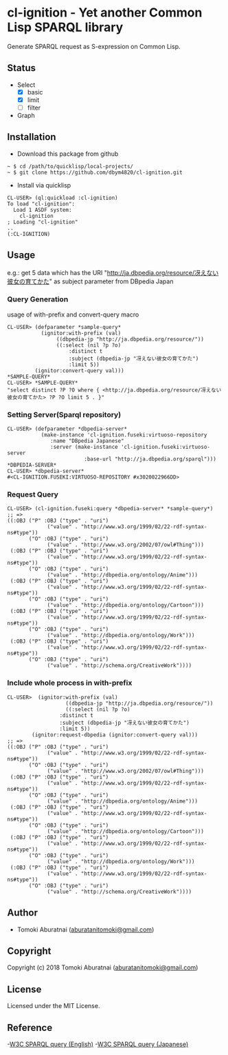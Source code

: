 # cl-ignition - Yet another Common Lisp SPARQL library

Generate SPARQL request as S-expression on Common Lisp.

## Status

- Select
    - [X] basic
    - [X] limit
    - [ ] filter
- Graph

## Installation

- Download this package from github
```
~ $ cd /path/to/quicklisp/local-projects/
~ $ git clone https://github.com/dbym4820/cl-ignition.git
```

- Install via quicklisp 

```
CL-USER> (ql:quickload :cl-ignition)
To load "cl-ignition":
  Load 1 ASDF system:
    cl-ignition
; Loading "cl-ignition"
..
(:CL-IGNITION)
```

## Usage

e.g.: get 5 data which has the URI "http://ja.dbpedia.org/resource/冴えない彼女の育てかた" as subject parameter from DBpedia Japan

### Query Generation

usage of with-prefix and convert-query macro

```
CL-USER> (defparameter *sample-query*
           (ignitor:with-prefix (val)
                ((dbpedia-jp "http://ja.dbpedia.org/resource/"))
                ((:select (nil ?p ?o)
                    :distinct t
                    :subject (dbpedia-jp "冴えない彼女の育てかた")
                    :limit 5))
         (ignitor:convert-query val)))
*SAMPLE-QUERY*
CL-USER> *SAMPLE-QUERY*
"select distinct ?P ?O where { <http://ja.dbpedia.org/resource/冴えない彼女の育てかた> ?P ?O limit 5 . }"
```

### Setting Server(Sparql repository)

```
CL-USER> (defparameter *dbpedia-server*
           (make-instance 'cl-ignition.fuseki:virtuoso-repository 
              :name "DBpedia Japanese"
              :server (make-instance 'cl-ignition.fuseki:virtuoso-server
                         :base-url "http://ja.dbpedia.org/sparql")))
*DBPEDIA-SERVER*
CL-USER> *dbpedia-server*
#<CL-IGNITION.FUSEKI:VIRTUOSO-REPOSITORY #x3020022966DD>
```

### Request Query

```
CL-USER> (cl-ignition.fuseki:query *dbpedia-server* *sample-query*)
;; =>
((:OBJ ("P" :OBJ ("type" . "uri") 
		     ("value" . "http://www.w3.org/1999/02/22-rdf-syntax-ns#type"))
	   ("O" :OBJ ("type" . "uri") 
		     ("value" . "http://www.w3.org/2002/07/owl#Thing")))
 (:OBJ ("P" :OBJ ("type" . "uri") 
             ("value" . "http://www.w3.org/1999/02/22-rdf-syntax-ns#type"))
	   ("O" :OBJ ("type" . "uri")
		     ("value" . "http://dbpedia.org/ontology/Anime"))) 
 (:OBJ ("P" :OBJ ("type" . "uri")
		     ("value" . "http://www.w3.org/1999/02/22-rdf-syntax-ns#type"))
       ("O" :OBJ ("type" . "uri")
		     ("value" . "http://dbpedia.org/ontology/Cartoon")))
 (:OBJ ("P" :OBJ ("type" . "uri") 
		     ("value" . "http://www.w3.org/1999/02/22-rdf-syntax-ns#type")) 
	   ("O" :OBJ ("type" . "uri")
		     ("value" . "http://dbpedia.org/ontology/Work")))
 (:OBJ ("P" :OBJ ("type" . "uri") 
		     ("value" . "http://www.w3.org/1999/02/22-rdf-syntax-ns#type")) 
	   ("O" :OBJ ("type" . "uri") 
		     ("value" . "http://schema.org/CreativeWork"))))
```

### Include whole process in with-prefix

```
CL-USER>  (ignitor:with-prefix (val)
			       ((dbpedia-jp "http://ja.dbpedia.org/resource/"))
			       ((:select (nil ?p ?o)
				 :distinct t
				 :subject (dbpedia-jp "冴えない彼女の育てかた")
				 :limit 5))
	    (ignitor:request-dbpedia (ignitor:convert-query val)))
;; =>
((:OBJ ("P" :OBJ ("type" . "uri") 
             ("value" . "http://www.w3.org/1999/02/22-rdf-syntax-ns#type"))
       ("O" :OBJ ("type" . "uri") 
             ("value" . "http://www.w3.org/2002/07/owl#Thing")))
 (:OBJ ("P" :OBJ ("type" . "uri") 
             ("value" . "http://www.w3.org/1999/02/22-rdf-syntax-ns#type"))
       ("O" :OBJ ("type" . "uri")
		     ("value" . "http://dbpedia.org/ontology/Anime"))) 
 (:OBJ ("P" :OBJ ("type" . "uri")
             ("value" . "http://www.w3.org/1999/02/22-rdf-syntax-ns#type"))
       ("O" :OBJ ("type" . "uri")
             ("value" . "http://dbpedia.org/ontology/Cartoon")))
 (:OBJ ("P" :OBJ ("type" . "uri") 
             ("value" . "http://www.w3.org/1999/02/22-rdf-syntax-ns#type")) 
       ("O" :OBJ ("type" . "uri")
             ("value" . "http://dbpedia.org/ontology/Work")))
 (:OBJ ("P" :OBJ ("type" . "uri") 
             ("value" . "http://www.w3.org/1999/02/22-rdf-syntax-ns#type")) 
       ("O" :OBJ ("type" . "uri") 
             ("value" . "http://schema.org/CreativeWork"))))
```

## Author

* Tomoki Aburatnai (aburatanitomoki@gmail.com)

## Copyright

Copyright (c) 2018 Tomoki Aburatnai (aburatanitomoki@gmail.com)

## License

Licensed under the MIT License.

## Reference

-[W3C SPARQL query (English)](https://www.w3.org/TR/rdf-sparql-query/)
-[W3C SPARQL query (Japanese)](http://www.asahi-net.or.jp/~ax2s-kmtn/internet/rdf/rdf-sparql-query.html)
